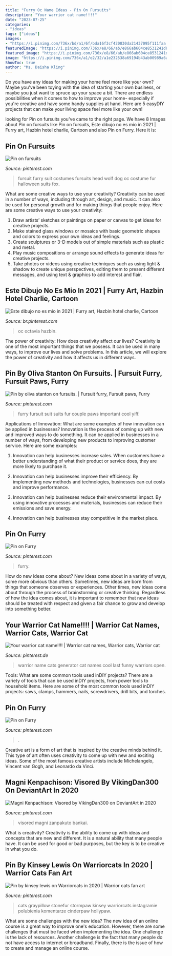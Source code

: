 ```yaml
---
title: "Furry Oc Name Ideas - Pin On Fursuits"
description: "Your warrior cat name!!!!"
date: "2023-07-25"
categories:
- "ideas"
tags: ["ideas"]
images:
- "https://i.pinimg.com/736x/bd/a1/6f/bda16f3cf420830da21437095f111faa.jpg"
featuredImage: "https://i.pinimg.com/736x/e8/66/ab/e866ab604ce8531241d83681d05841ea.jpg"
featured_image: "https://i.pinimg.com/736x/e8/66/ab/e866ab604ce8531241d83681d05841ea.jpg"
image: "https://i.pinimg.com/736x/a1/e2/32/a1e232538a69194b43ab00989a6a19a3.jpg"
ShowToc: true
author: "Ms. Daisha Kling"
---
```



Do you have any ideas for making your home feel more like your own? Maybe you've been toying with the idea of starting your own business, or maybe you just want to spruce up your space a bit. There are endless possibilities when it comes to how to improve your home- especially if you're creative and have some handy supplies at hand. Here are 5 easyDIY projects that can make your living space feel more like your own!

	

		
looking for Pin on fursuits you've came to the right page. We have 8 Images about Pin on fursuits like Pin on fursuits, Este dibujo no es mio in 2021 | Furry art, Hazbin hotel charlie, Cartoon and also Pin on Furry. Here it is:
		
    
## Pin On Fursuits

<img loading=lazy src="https://i.pinimg.com/736x/a1/e2/32/a1e232538a69194b43ab00989a6a19a3.jpg" onerror="this.onerror=null;this.src='https://tse2.mm.bing.net/th?id=OIP.nsjbn_V76OtsEzL1-Wy_xgHaJ3&amp;pid=15.1';" alt="Pin on fursuits">

_Source: pinterest.com_

>fursuit furry suit costumes fursuits head wolf dog oc costume fur halloween suits fox. 

	

What are some creative ways to use your creativity?
Creativity can be used in a number of ways, including through art, design, and music. It can also be used for personal growth and for making things that people enjoy. Here are some creative ways to use your creativity: 
1. Draw artists’ sketches or paintings on paper or canvas to get ideas for creative projects. 
2. Make stained glass windows or mosaics with basic geometric shapes and colors to express your own ideas and feelings. 
3. Create sculptures or 3-D models out of simple materials such as plastic and metal. 
4. Play music compositions or arrange sound effects to generate ideas for creative projects. 
5. Take photos or videos using creative techniques such as using light & shadow to create unique perspectives, editing them to present different messages, and using text & graphics to add interest and flair.

    
## Este Dibujo No Es Mio In 2021 | Furry Art, Hazbin Hotel Charlie, Cartoon

<img loading=lazy src="https://i.pinimg.com/736x/e8/66/ab/e866ab604ce8531241d83681d05841ea.jpg" onerror="this.onerror=null;this.src='https://tse3.mm.bing.net/th?id=OIP.FNsL80mVS0b8CpP3d_prngHaHY&amp;pid=15.1';" alt="Este dibujo no es mio in 2021 | Furry art, Hazbin hotel charlie, Cartoon">

_Source: br.pinterest.com_

>oc octavia hazbin. 

	

The power of creativity: How does creativity affect our lives?
Creativity is one of the most important things that we possess. It can be used in many ways, to improve our lives and solve problems. In this article, we will explore the power of creativity and how it affects us in different ways.

    
## Pin By Oliva Stanton On Fursuits. | Fursuit Furry, Fursuit Paws, Furry

<img loading=lazy src="https://i.pinimg.com/736x/02/3c/56/023c563873f341eb1295175807af50ba.jpg" onerror="this.onerror=null;this.src='https://tse3.mm.bing.net/th?id=OIP.QrKnQRvGZCo5zsHfRnSmHQHaLH&amp;pid=15.1';" alt="Pin by oliva stanton on fursuits. | Fursuit furry, Fursuit paws, Furry">

_Source: pinterest.com_

>furry fursuit suit suits fur couple paws important cool yiff. 

	

Applications of Innovation: What are some examples of how innovation can be applied in businesses?
Innovation is the process of coming up with new and improved ways to do something. It can be applied in businesses in a number of ways, from developing new products to improving customer service. Here are some examples:
1. Innovation can help businesses increase sales. When customers have a better understanding of what their product or service does, they are more likely to purchase it.

2. Innovation can help businesses improve their efficiency. By implementing new methods and technologies, businesses can cut costs and improve performance.

3. Innovation can help businesses reduce their environmental impact. By using innovative processes and materials, businesses can reduce their emissions and save energy.

4. Innovation can help businesses stay competitive in the market place.

    
## Pin On Furry

<img loading=lazy src="https://i.pinimg.com/736x/85/76/ea/8576ea20448079e963bbd0f0e723db1c.jpg" onerror="this.onerror=null;this.src='https://tse2.mm.bing.net/th?id=OIP.Ae0b6AvklCrNlKhr5sJ4CwHaLH&amp;pid=15.1';" alt="Pin on Furry">

_Source: pinterest.com_

>furry. 

	

How do new ideas come about?
New ideas come about in a variety of ways, some more obvious than others. Sometimes, new ideas are born from things that someone observes or experiences. Other times, new ideas come about through the process of brainstorming or creative thinking. Regardless of how the idea comes about, it is important to remember that new ideas should be treated with respect and given a fair chance to grow and develop into something better.

    
## Your Warrior Cat Name!!!! | Warrior Cat Names, Warrior Cats, Warrior Cat

<img loading=lazy src="https://i.pinimg.com/736x/a4/d3/ce/a4d3cecde842dd228a96f0fe70e7df50.jpg" onerror="this.onerror=null;this.src='https://tse2.mm.bing.net/th?id=OIP.fbZ5kqEnMdPVSjjCqEBjJAHaNK&amp;pid=15.1';" alt="Your warrior cat name!!!! | Warrior cat names, Warrior cats, Warrior cat">

_Source: pinterest.de_

>warrior name cats generator cat names cool last funny warriors open. 

	

Tools: What are some common tools used inDIY projects?
There are a variety of tools that can be used inDIY projects, from power tools to household items. Here are some of the most common tools used inDIY projects: saws, clamps, hammers, nails, screwdrivers, drill bits, and torches.

    
## Pin On Furry

<img loading=lazy src="https://i.pinimg.com/736x/df/5c/4f/df5c4f22722bb60cde244c63b2adf684.jpg" onerror="this.onerror=null;this.src='https://tse1.mm.bing.net/th?id=OIP.YXaFh6OoxJW8UgRVr5sQBAHaHH&amp;pid=15.1';" alt="Pin on Furry">

_Source: pinterest.com_

>. 

	

Creative art is a form of art that is inspired by the creative minds behind it. This type of art often uses creativity to come up with new and exciting ideas. Some of the most famous creative artists include Michelangelo, Vincent van Gogh, and Leonardo da Vinci.

    
## Magni Kenpachison: Visored By VikingDan300 On DeviantArt In 2020

<img loading=lazy src="https://i.pinimg.com/736x/bd/a1/6f/bda16f3cf420830da21437095f111faa.jpg" onerror="this.onerror=null;this.src='https://tse1.mm.bing.net/th?id=OIP.qHr4lb4EI4plkFjgbpsJlAHaGs&amp;pid=15.1';" alt="Magni Kenpachison: Visored by VikingDan300 on DeviantArt in 2020">

_Source: pinterest.com_

>visored magni zanpakuto bankai. 

	

What is creativity?
Creativity is the ability to come up with ideas and concepts that are new and different. It is a natural ability that many people have. It can be used for good or bad purposes, but the key is to be creative in what you do.

    
## Pin By Kinsey Lewis On Warriorcats In 2020 | Warrior Cats Fan Art

<img loading=lazy src="https://i.pinimg.com/736x/c5/f5/5d/c5f55d4221b188192137bff430931cd2.jpg" onerror="this.onerror=null;this.src='https://tse3.mm.bing.net/th?id=OIP.nvXzmGOvPhcYzej-yo8t2wHaGj&amp;pid=15.1';" alt="Pin by kinsey lewis on Warriorcats in 2020 | Warrior cats fan art">

_Source: pinterest.com_

>cats graypillow stonefur stormpaw kinsey warriorcats instagramie polubienia komentarze cinderpaw hollypaw. 

	

What are some challenges with the new idea?
The new idea of an online course is a great way to improve one's education. However, there are some challenges that must be faced when implementing the idea. One challenge is the lack of resources. Another challenge is the fact that many people do not have access to internet or broadband. Finally, there is the issue of how to create and manage an online course.

